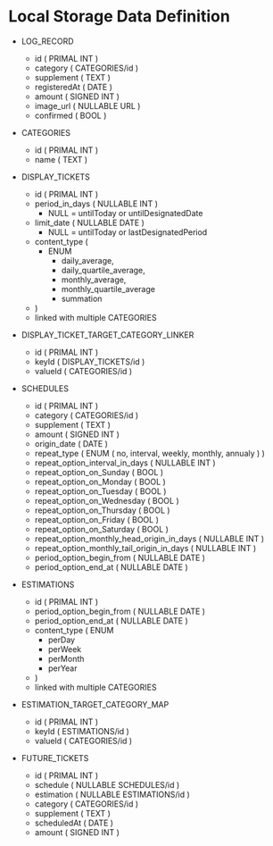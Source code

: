 # Local Storage Data Definition

- LOG_RECORD
  - id ( PRIMAL INT )
  - category ( CATEGORIES/id )
  - supplement ( TEXT )
  - registeredAt ( DATE )
  - amount ( SIGNED INT )
  - image_url ( NULLABLE URL )
  - confirmed ( BOOL )

- CATEGORIES
  - id ( PRIMAL INT )
  - name ( TEXT )

- DISPLAY_TICKETS
  - id ( PRIMAL INT )
  - period_in_days ( NULLABLE INT )
    - NULL = untilToday or untilDesignatedDate
  - limit_date ( NULLABLE DATE )
    - NULL = untilToday or lastDesignatedPeriod
  - content_type (
    - ENUM
      - daily_average,
      - daily_quartile_average,
      - monthly_average,
      - monthly_quartile_average
      - summation
  - )
  - linked with multiple CATEGORIES

- DISPLAY_TICKET_TARGET_CATEGORY_LINKER
  - id ( PRIMAL INT )
  - keyId ( DISPLAY_TICKETS/id )
  - valueId ( CATEGORIES/id )

- SCHEDULES
  - id ( PRIMAL INT )
  - category ( CATEGORIES/id )
  - supplement ( TEXT )
  - amount ( SIGNED INT )
  - origin_date ( DATE )
  - repeat_type ( ENUM ( no, interval, weekly, monthly, annualy ) )
  - repeat_option_interval_in_days ( NULLABLE INT )
  - repeat_option_on_Sunday ( BOOL )
  - repeat_option_on_Monday ( BOOL )
  - repeat_option_on_Tuesday ( BOOL )
  - repeat_option_on_Wednesday ( BOOL )
  - repeat_option_on_Thursday ( BOOL )
  - repeat_option_on_Friday ( BOOL )
  - repeat_option_on_Saturday ( BOOL )
  - repeat_option_monthly_head_origin_in_days ( NULLABLE INT )
  - repeat_option_monthly_tail_origin_in_days ( NULLABLE INT )
  - period_option_begin_from ( NULLABLE DATE )
  - period_option_end_at ( NULLABLE DATE )

- ESTIMATIONS
  - id ( PRIMAL INT )
  - period_option_begin_from ( NULLABLE DATE )
  - period_option_end_at ( NULLABLE DATE )
  - content_type ( ENUM
    - perDay
    - perWeek
    - perMonth
    - perYear
  - )
  - linked with multiple CATEGORIES

- ESTIMATION_TARGET_CATEGORY_MAP
  - id ( PRIMAL INT )
  - keyId ( ESTIMATIONS/id )
  - valueId ( CATEGORIES/id )

- FUTURE_TICKETS
  - id ( PRIMAL INT )
  - schedule ( NULLABLE SCHEDULES/id )
  - estimation ( NULLABLE ESTIMATIONS/id )
  - category ( CATEGORIES/id )
  - supplement ( TEXT )
  - scheduledAt ( DATE )
  - amount ( SIGNED INT )
